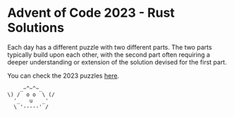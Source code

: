 # Advent of Code 2023 - Rust Solutions

Each day has a different puzzle with two different parts. 
The two parts typically build upon each other, with the second part often 
requiring a deeper understanding or extension of the solution devised for the first part. 

You can check the 2023 puzzles [here](https://adventofcode.com/2023).
``` 
    _~^~^~_
\) /  o o  \ (/
  '_   u   _'
  \ '-----' /
```
